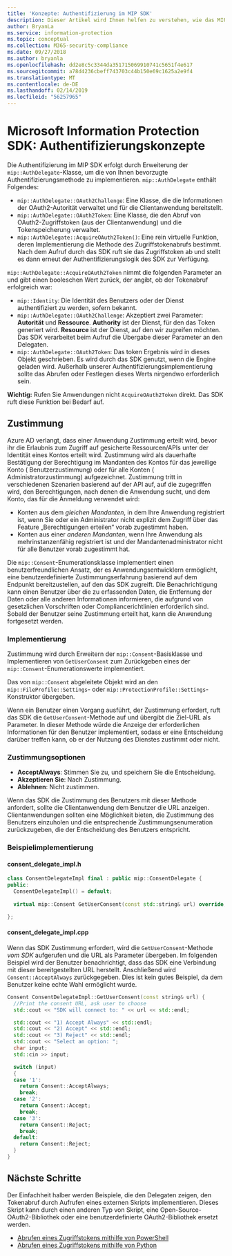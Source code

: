 ```yaml
---
title: 'Konzepte: Authentifizierung im MIP SDK'
description: Dieser Artikel wird Ihnen helfen zu verstehen, wie das MIP SDK die Authentifizierung implementiert. Außerdem werden die Anforderungen an Clientanwendungen beschrieben, um OAuth2-Zugriffstoken-Abruflogik bereitzustellen.
author: BryanLa
ms.service: information-protection
ms.topic: conceptual
ms.collection: M365-security-compliance
ms.date: 09/27/2018
ms.author: bryanla
ms.openlocfilehash: dd2e8c5c3344da351715069910741c5651f4e617
ms.sourcegitcommit: a78d4236cbeff743703c44b150e69c1625a2e9f4
ms.translationtype: MT
ms.contentlocale: de-DE
ms.lasthandoff: 02/14/2019
ms.locfileid: "56257965"
---
```

# <a name="microsoft-information-protection-sdk---authentication-concepts"></a>Microsoft Information Protection SDK: Authentifizierungskonzepte

Die Authentifizierung im MIP SDK erfolgt durch Erweiterung der `mip::AuthDelegate`-Klasse, um die von Ihnen bevorzugte Authentifizierungsmethode zu implementieren. `mip::AuthDelegate` enthält Folgendes:

- `mip::AuthDelegate::OAuth2Challenge`: Eine Klasse, die die Informationen der OAuth2-Autorität verwaltet und für die Clientanwendung bereitstellt.
- `mip::AuthDelegate::OAuth2Token`: Eine Klasse, die den Abruf von OAuth2-Zugriffstoken (aus der Clientanwendung) und die Tokenspeicherung verwaltet.
- `mip::AuthDelegate::AcquireOAuth2Token()`: Eine rein virtuelle Funktion, deren Implementierung die Methode des Zugriffstokenabrufs bestimmt. Nach dem Aufruf durch das SDK ruft sie das Zugriffstoken ab und stellt es dann erneut der Authentifizierungslogik des SDK zur Verfügung.

`mip::AuthDelegate::AcquireOAuth2Token` nimmt die folgenden Parameter an und gibt einen booleschen Wert zurück, der angibt, ob der Tokenabruf erfolgreich war:

- `mip::Identity`: Die Identität des Benutzers oder der Dienst authentifiziert zu werden, sofern bekannt.
- `mip::AuthDelegate::OAuth2Challenge`: Akzeptiert zwei Parameter: **Autorität** und **Ressource**. **Authority** ist der Dienst, für den das Token generiert wird. **Resource** ist der Dienst, auf den wir zugreifen möchten. Das SDK verarbeitet beim Aufruf die Übergabe dieser Parameter an den Delegaten.
- `mip::AuthDelegate::OAuth2Token`: Das token Ergebnis wird in dieses Objekt geschrieben. Es wird durch das SDK genutzt, wenn die Engine geladen wird. Außerhalb unserer Authentifizierungsimplementierung sollte das Abrufen oder Festlegen dieses Werts nirgendwo erforderlich sein.

**Wichtig:** Rufen Sie Anwendungen nicht `AcquireOAuth2Token` direkt. Das SDK ruft diese Funktion bei Bedarf auf.

## <a name="consent"></a>Zustimmung

Azure AD verlangt, dass einer Anwendung Zustimmung erteilt wird, bevor ihr die Erlaubnis zum Zugriff auf gesicherte Ressourcen/APIs unter der Identität eines Kontos erteilt wird. Zustimmung wird als dauerhafte Bestätigung der Berechtigung im Mandanten des Kontos für das jeweilige Konto ( Benutzerzustimmung) oder für alle Konten ( Administratorzustimmung) aufgezeichnet. Zustimmung tritt in verschiedenen Szenarien basierend auf der API auf, auf die zugegriffen wird, den Berechtigungen, nach denen die Anwendung sucht, und dem Konto, das für die Anmeldung verwendet wird: 

- Konten aus dem *gleichen Mandanten*, in dem Ihre Anwendung registriert ist, wenn Sie oder ein Administrator nicht explizit dem Zugriff über das Feature „Berechtigungen erteilen“ vorab zugestimmt haben.
- Konten aus einer *anderen Mandanten*, wenn Ihre Anwendung als mehrinstanzenfähig registriert ist und der Mandantenadministrator nicht für alle Benutzer vorab zugestimmt hat.

Die `mip::Consent`-Enumerationsklasse implementiert einen benutzerfreundlichen Ansatz, der es Anwendungsentwicklern ermöglicht, eine benutzerdefinierte Zustimmungserfahrung basierend auf dem Endpunkt bereitzustellen, auf den das SDK zugreift. Die Benachrichtigung kann einen Benutzer über die zu erfassenden Daten, die Entfernung der Daten oder alle anderen Informationen informieren, die aufgrund von gesetzlichen Vorschriften oder Compliancerichtlinien erforderlich sind. Sobald der Benutzer seine Zustimmung erteilt hat, kann die Anwendung fortgesetzt werden. 

### <a name="implementation"></a>Implementierung

Zustimmung wird durch Erweitern der `mip::Consent`-Basisklasse und Implementieren von `GetUserConsent` zum Zurückgeben eines der `mip::Consent`-Enumerationswerte implementiert. 

Das von `mip::Consent` abgeleitete Objekt wird an den `mip::FileProfile::Settings`- oder `mip::ProtectionProfile::Settings`-Konstruktor übergeben.

Wenn ein Benutzer einen Vorgang ausführt, der Zustimmung erfordert, ruft das SDK die `GetUserConsent`-Methode auf und übergibt die Ziel-URL als Parameter. In dieser Methode würde die Anzeige der erforderlichen Informationen für den Benutzer implementiert, sodass er eine Entscheidung darüber treffen kann, ob er der Nutzung des Dienstes zustimmt oder nicht. 

### <a name="consent-options"></a>Zustimmungsoptionen

- **AcceptAlways**: Stimmen Sie zu, und speichern Sie die Entscheidung.
- **Akzeptieren Sie**: Nach Zustimmung.
- **Ablehnen**: Nicht zustimmen.

Wenn das SDK die Zustimmung des Benutzers mit dieser Methode anfordert, sollte die Clientanwendung dem Benutzer die URL anzeigen. Clientanwendungen sollten eine Möglichkeit bieten, die Zustimmung des Benutzers einzuholen und die entsprechende Zustimmungsenumeration zurückzugeben, die der Entscheidung des Benutzers entspricht.

### <a name="sample-implementation"></a>Beispielimplementierung

#### <a name="consentdelegateimplh"></a>consent_delegate_impl.h

```cpp
class ConsentDelegateImpl final : public mip::ConsentDelegate {
public:
  ConsentDelegateImpl() = default;
  
  virtual mip::Consent GetUserConsent(const std::string& url) override;

};
```

#### <a name="consentdelegateimplcpp"></a>consent_delegate_impl.cpp

Wenn das SDK Zustimmung erfordert, wird die `GetUserConsent`-Methode *vom SDK* aufgerufen und die URL als Parameter übergeben. Im folgenden Beispiel wird der Benutzer benachrichtigt, dass das SDK eine Verbindung mit dieser bereitgestellten URL herstellt. Anschließend wird `Consent::AcceptAlways` zurückgegeben. Dies ist kein gutes Beispiel, da dem Benutzer keine echte Wahl ermöglicht wurde.

```cpp
Consent ConsentDelegateImpl::GetUserConsent(const string& url) {
  //Print the consent URL, ask user to choose
  std::cout << "SDK will connect to: " << url << std::endl;

  std::cout << "1) Accept Always" << std::endl;
  std::cout << "2) Accept" << std::endl;
  std::cout << "3) Reject" << std::endl;
  std::cout << "Select an option: ";
  char input;
  std::cin >> input;

  switch (input)
  {
  case '1':
    return Consent::AcceptAlways;
    break;
  case '2':
    return Consent::Accept;
    break;
  case '3':
    return Consent::Reject;
    break;
  default:
    return Consent::Reject;
  }  
}
```

## <a name="next-steps"></a>Nächste Schritte

Der Einfachheit halber werden Beispiele, die den Delegaten zeigen, den Tokenabruf durch Aufrufen eines externen Skripts implementieren. Dieses Skript kann durch einen anderen Typ von Skript, eine Open-Source-OAuth2-Bibliothek oder eine benutzerdefinierte OAuth2-Bibliothek ersetzt werden.

- [Abrufen eines Zugriffstokens mithilfe von PowerShell](concept-authentication-acquire-token-ps.md)
- [Abrufen eines Zugriffstokens mithilfe von Python](concept-authentication-acquire-token-py.md)
